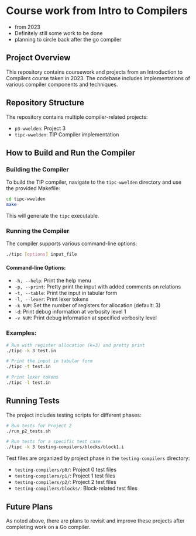 # Course work from Intro to Compilers

* from 2023
* Definitely still some work to be done
* planning to circle back after the go compiler

## Project Overview
This repository contains coursework and projects from an Introduction to Compilers course taken in 2023. The codebase includes implementations of various compiler components and techniques.

## Repository Structure
The repository contains multiple compiler-related projects:
- `p3-wwelden`: Project 3
- `tipc-wwelden`: TIP Compiler implementation

## How to Build and Run the Compiler

### Building the Compiler
To build the TIP compiler, navigate to the `tipc-wwelden` directory and use the provided Makefile:

```bash
cd tipc-wwelden
make
```

This will generate the `tipc` executable.

### Running the Compiler
The compiler supports various command-line options:

```bash
./tipc [options] input_file
```

#### Command-line Options:
- `-h, --help`: Print the help menu
- `-p, --print`: Pretty print the input with added comments on relations
- `-t, --table`: Print the input in tabular form
- `-l, --lexer`: Print lexer tokens
- `-k NUM`: Set the number of registers for allocation (default: 3)
- `-d`: Print debug information at verbosity level 1
- `-v NUM`: Print debug information at specified verbosity level

### Examples:
```bash
# Run with register allocation (k=3) and pretty print
./tipc -k 3 test.in

# Print the input in tabular form
./tipc -t test.in

# Print lexer tokens
./tipc -l test.in
```

## Running Tests

The project includes testing scripts for different phases:

```bash
# Run tests for Project 2
./run_p2_tests.sh

# Run tests for a specific test case
./tipc -k 3 testing-compilers/blocks/block1.i
```

Test files are organized by project phase in the `testing-compilers` directory:
- `testing-compilers/p0/`: Project 0 test files
- `testing-compilers/p1/`: Project 1 test files
- `testing-compilers/p2/`: Project 2 test files
- `testing-compilers/blocks/`: Block-related test files

## Future Plans
As noted above, there are plans to revisit and improve these projects after completing work on a Go compiler.
